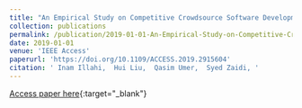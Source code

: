 ```yaml
---
title: "An Empirical Study on Competitive Crowdsource Software Development: Motivating and Inhibiting Factors"
collection: publications
permalink: /publication/2019-01-01-An-Empirical-Study-on-Competitive-Crowdsource-Software-Development-Motivating-and-Inhibiting-Factors
date: 2019-01-01
venue: 'IEEE Access'
paperurl: 'https://doi.org/10.1109/ACCESS.2019.2915604'
citation: ' Inam Illahi,  Hui Liu,  Qasim Umer,  Syed Zaidi, '
---
```

[Access paper here](https://doi.org/10.1109/ACCESS.2019.2915604){:target="_blank"}
